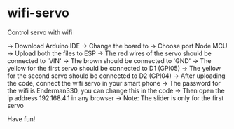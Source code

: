 # wifi-servo
Control servo with wifi

-> Download Arduino IDE
-> Change the board to 
-> Choose port Node MCU
-> Upload both the files to ESP
-> The red wires of the servo should be connected to 'VIN'
-> The brown should be connected to 'GND'
-> The yellow for the first servo should be connected to D1 (GPI05)
-> The yellow for the second servo should be connected to D2 (GPI04)
-> After uploading the code, connect the wifi servo in your smart phone
-> The password for the wifi is Enderman330, you can change this in the code
-> Then open the ip address 192.168.4.1 in any browser
-> Note: The slider is only for the first servo

Have fun!
